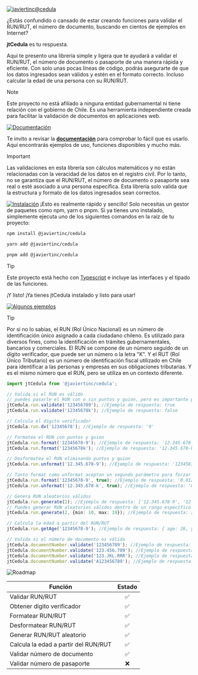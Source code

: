 [![javiertinc@cedula](https://javiertinc.github.io/media/jtCedula/gh-header.png)](https://github.com/JaviertINC/cedula)

¿Estás confundido o cansado de estar creando funciones para validar el RUN/RUT, el número de documento, buscando en cientos de ejemplos en Internet?

**jtCedula** es tu respuesta.

Aquí te presento una librería simple y ligera que te ayudará a validar el RUN/RUT, el número de documento o pasaporte de una manera rápida y eficiente. Con solo unas pocas líneas de código, podrás asegurarte de que los datos ingresados sean válidos y estén en el formato correcto. Incluso calcular la edad de una persona con su RUN/RUT.

> [!NOTE]
> Este proyecto no está afiliado a ninguna entidad gubernamental ni tiene relación con el gobierno de Chile. Es una herramienta independiente creada para facilitar la validación de documentos en aplicaciones web.

[![Documentación](https://javiertinc.github.io/media/jtCedula/gh-documentacion.png)](https://github.com/JaviertINC/cedula/wiki)

Te invito a revisar la [**documentación**](https://github.com/JaviertINC/cedula/wiki) para comprobar lo fácil que es usarlo. Aquí encontrarás ejemplos de uso, funciones disponibles y mucho más.

> [!IMPORTANT]
> Las validaciones en esta librería son cálculos matemáticos y no están relacionadas con la veracidad de los datos en el registro civil. Por lo tanto, no se garantiza que el RUN/RUT, el número de documento o pasaporte sea real o esté asociado a una persona específica. Esta librería solo valida que la estructura y formato de los datos ingresados sean correctos.

[![Instalación](https://javiertinc.github.io/media/jtCedula/gh-instalacion.png)](https://github.com/JaviertINC/cedula/wiki)
¡Esto es realmente rápido y sencillo! Solo necesitas un gestor de paquetes como npm, yarn o pnpm. Si ya tienes uno instalado, simplemente ejecuta uno de los siguientes comandos en la raíz de tu proyecto:

```bash
npm install @javiertinc/cedula
```

```bash
yarn add @javiertinc/cedula
```

```bash
pnpm add @javiertinc/cedula
```

> [!TIP]
> Este proyecto está hecho con [Typescript](https://www.typescriptlang.org) e incluye las interfaces y el tipado de las funciones.

¡Y listo! ¡Ya tienes jtCedula instalado y listo para usar!

[![Algunos ejemplos](https://javiertinc.github.io/media/jtCedula/gh-algunos-ejemplos.png)](https://github.com/JaviertINC/cedula/wiki)

> [!TIP]
> Por si no lo sabías, el RUN (Rol Único Nacional) es un número de identificación único asignado a cada ciudadano chileno. Es utilizado para diversos fines, como la identificación en trámites gubernamentales, bancarios y comerciales. El RUN se compone de un número seguido de un dígito verificador, que puede ser un número o la letra "K".
> Y el RUT (Rol Único Tributario) es un número de identificación fiscal utilizado en Chile para identificar a las personas y empresas en sus obligaciones tributarias. Y es el mismo número que el RUN, pero se utiliza en un contexto diferente.

```typescript
import jtCedula from '@javiertinc/cedula';

// Valida si el RUN es válido
// puedes pasarle el RUN con o sin puntos y guion, pero es importante pasarle el dígito verificador
jtCedula.run.validate('123456789'); //Ejemplo de respuesta: true
jtCedula.run.validate('12345678k'); //Ejemplo de respuesta: false

// Calcula el dígito verificador
jtCedula.run.dv('12345678'); //Ejemplo de respuesta: '9'

// Formatea el RUN con puntos y guion
jtCedula.run.format('12345678-9'); //Ejemplo de respuesta: '12.345.678-9'
jtCedula.run.format('12345678k'); //Ejemplo de respuesta: '12.345.678-k'

// Desformatea el RUN eliminando puntos y guion
jtCedula.run.unformat('12.345.678-9'); //Ejemplo de respuesta: '123456789'

// Tanto format como unformat aceptan un segundo parámetro para forzar la estructura con ceros a la izquierda
jtCedula.run.format('12345678-9', true); //Ejemplo de respuesta: '0.012.345.678-9'
jtCedula.run.unformat('12.345.678-k', true); //Ejemplo de respuesta: '0012345678k'

// Genera RUN aleatorios válidos
jtCedula.run.generate(2); //Ejemplo de respuesta: ['12.345.678-9', '12.345.678-k']
// Puedes generar RUN aleatorios válidos dentro de un rango específico
jtCedula.run.generate(2, {min: 10, max: 19}); //Ejemplo de respuesta: ['10.123.456-7', '15.123.456-k']

// Calcula la edad a partir del RUN/RUT
jtCedula.run.getAge('12345678-9'); //Ejemplo de respuesta: { age: 26, year: 1998, month: 5 }

// Valida si el número de documento es válido
jtCedula.documentNumber.validate('123456789'); //Ejemplo de respuesta: true
jtCedula.documentNumber.validate('123.456.789'); //Ejemplo de respuesta: true
jtCedula.documentNumber.validate('123.JKL.RRR'); //Ejemplo de respuesta: false
jtCedula.documentNumber.validate('A123456789'); //Ejemplo de respuesta: true
```

![Roadmap](https://javiertinc.github.io/media/jtCedula/gh-roadmap.png)

| Función | Estado |
| ------- | :------: |
| Validar RUN/RUT | ✅ |
| Obtener dígito verificador | ✅ |
| Formatear RUN/RUT | ✅ |
| Desformatear RUN/RUT | ✅ |
| Generar RUN/RUT aleatorio | ✅ |
| Calcula la edad a partir del RUN/RUT | ✅ |
| Validar número de documento | ✅ |
| Validar número de pasaporte | ❌ |
